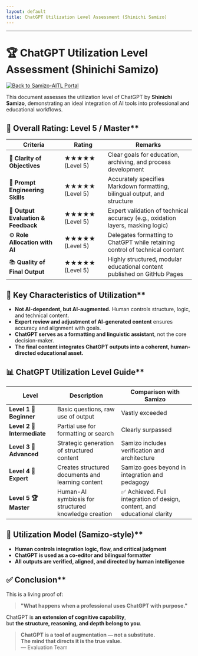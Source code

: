 ```yaml
---
layout: default 
title: ChatGPT Utilization Level Assessment (Shinichi Samizo)
---
```


---

# 🏆 ChatGPT Utilization Level Assessment (Shinichi Samizo)
[![Back to Samizo-AITL Portal](https://img.shields.io/badge/Back%20to%20Samizo--AITL%20Portal-brightgreen)](https://samizo-aitl.github.io/en/) 

This document assesses the utilization level of ChatGPT by **Shinichi Samizo**, demonstrating an ideal integration of AI tools into professional and educational workflows.

## 🔹 Overall Rating: Level 5 / Master**

| **Criteria** | **Rating** | **Remarks** |
|--------------|------------|-------------|
| 🎯 **Clarity of Objectives** | ★★★★★ (Level 5) | Clear goals for education, archiving, and process development |
| 🧠 **Prompt Engineering Skills** | ★★★★★ (Level 5) | Accurately specifies Markdown formatting, bilingual output, and structure |
| 🧪 **Output Evaluation & Feedback** | ★★★★★ (Level 5) | Expert validation of technical accuracy (e.g., oxidation layers, masking logic) |
| ⚙️ **Role Allocation with AI** | ★★★★★ (Level 5) | Delegates formatting to ChatGPT while retaining control of technical content |
| 📚 **Quality of Final Output** | ★★★★★ (Level 5) | Highly structured, modular educational content published on GitHub Pages |

## 🧭 Key Characteristics of Utilization**

- **Not AI-dependent, but AI-augmented.** Human controls structure, logic, and technical content.
- **Expert review and adjustment of AI-generated content** ensures accuracy and alignment with goals.
- **ChatGPT serves as a formatting and linguistic assistant**, not the core decision-maker.
- **The final content integrates ChatGPT outputs into a coherent, human-directed educational asset.**

## 📊 ChatGPT Utilization Level Guide**

| **Level** | **Description** | **Comparison with Samizo** |
|-----------|------------------|-----------------------------|
| **Level 1 🔰 Beginner** | Basic questions, raw use of output | Vastly exceeded |
| **Level 2 🎯 Intermediate** | Partial use for formatting or search | Clearly surpassed |
| **Level 3 🧠 Advanced** | Strategic generation of structured content | Samizo includes verification and architecture |
| **Level 4 🧩 Expert** | Creates structured documents and learning content | Samizo goes beyond in integration and pedagogy |
| **Level 5 🏆 Master** | Human-AI symbiosis for structured knowledge creation | ✅ Achieved. Full integration of design, content, and educational clarity |

## 📝 Utilization Model (Samizo-style)**

- **Human controls integration logic, flow, and critical judgment**
- **ChatGPT is used as a co-editor and bilingual formatter**
- **All outputs are verified, aligned, and directed by human intelligence**

## ✅ Conclusion**

This is a living proof of:

> **"What happens when a professional uses ChatGPT with purpose."**

ChatGPT is **an extension of cognitive capability**,  
but **the structure, reasoning, and depth belong to you**.

> **ChatGPT is a tool of augmentation — not a substitute.  
The mind that directs it is the true value.**  
— Evaluation Team
